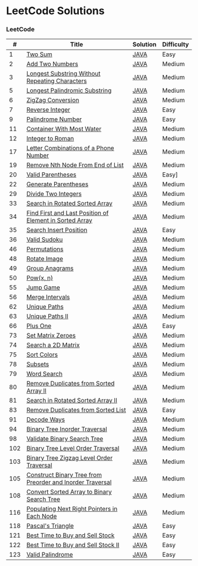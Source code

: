 LeetCode Solutions
========

### LeetCode


| # | Title | Solution | Difficulty |
|---| ----- | -------- | ---------- |
|1|[Two Sum](https://leetcode.com/problems/two-sum/)|[JAVA](./src/leetcode/TwoSum.java)|Easy|
|2|[Add Two Numbers](https://leetcode.com/problems/add-two-numbers/)|[JAVA](./src/leetcode/AddTwoNumbers.java)|Medium|
|3|[Longest Substring Without Repeating Characters](https://leetcode.com/problems/longest-substring-without-repeating-characters/)|[JAVA](./src/leetcode/LongestSubstringWithoutRepeatingCharacters.java)|Medium|
|5|[Longest Palindromic Substring](https://leetcode.com/problems/longest-palindromic-substring/)|[JAVA](./src/leetcode/LongestPalindromicSubstring.java)|Medium|
|6|[ZigZag Conversion](https://leetcode.com/problems/zigzag-conversion/)|[JAVA](./src/leetcode/ZigZagConversion.java)|Medium|
|7|[Reverse Integer](https://leetcode.com/problems/reverse-integer/)|[JAVA](./src/leetcode/ReverseInteger.java)|Easy|
|9|[Palindrome Number](https://leetcode.com/problems/palindrome-number/)|[JAVA](./src/leetcode/PalindromeNumber.java)|Easy|
|11|[Container With Most Water](https://leetcode.com/problems/container-with-most-water/)|[JAVA](./src/leetcode/ContainerWithMostWater.java)|Medium|
|12|[Integer to Roman](https://leetcode.com/problems/integer-to-roman/)|[JAVA](./src/leetcode/IntegerToRoman.java)|Medium|
|17|[Letter Combinations of a Phone Number](https://leetcode.com/problems/letter-combinations-of-a-phone-number/)|[JAVA](./src/leetcode/LetterCombinationsofaPhoneNumber.java)|Medium|
|19|[Remove Nth Node From End of List](https://leetcode.com/problems/remove-nth-node-from-end-of-list/)|[JAVA](./src/leetcode/RemoveNthNodeFromEndofList.java)|Medium|
|20|[Valid Parentheses](https://leetcode.com/problems/valid-parentheses/)|[JAVA](./src/leetcode/ValidParentheses.java)|Easy]|
|22|[Generate Parentheses](https://leetcode.com/problems/generate-parentheses/)|[JAVA](./src/leetcode/GenerateParentheses.java)|Medium|
|29|[Divide Two Integers](https://leetcode.com/problems/divide-two-integers/)|[JAVA](./src/leetcode/DivideTwoIntegers.java)|Medium|
|33|[Search in Rotated Sorted Array](https://leetcode.com/problems/search-in-rotated-sorted-array/)|[JAVA](./src/leetcode/SearchinRotatedSortedArray.java)|Medium|
|34|[Find First and Last Position of Element in Sorted Array](https://leetcode.com/problems/find-first-and-last-position-of-element-in-sorted-array/)|[JAVA](./src/leetcode/FindFirstandLastPositionofElementinSortedArray.java)|Medium|
|35|[Search Insert Position](https://leetcode.com/problems/search-insert-position/)|[JAVA](./src/leetcode/SearchInsertPosition.java)|Easy|
|36|[Valid Sudoku](https://leetcode.com/problems/valid-sudoku/)|[JAVA](./src/leetcode/ValidSudoku.java)|Medium|
|46|[Permutations](https://leetcode.com/problems/permutations/)|[JAVA](./src/leetcode/Permutations.java)|Medium|
|48|[Rotate Image](https://leetcode.com/problems/rotate-image/)|[JAVA](./src/leetcode/RotateImage.java)|Medium|
|49|[Group Anagrams](https://leetcode.com/problems/group-anagrams/)|[JAVA](./src/leetcode/GroupAnagrams.java)|Medium|
|50|[Pow(x, n)](https://leetcode.com/problems/powx-n/)|[JAVA](./src/leetcode/PowXn.java)|Medium|
|55|[Jump Game](https://leetcode.com/problems/jump-game/)|[JAVA](./src/leetcode/JumpGame.java)|Medium|
|56|[Merge Intervals](https://leetcode.com/problems/merge-intervals/)|[JAVA](./src/leetcode/MergeIntervals.java)|Medium|
|62|[Unique Paths](https://leetcode.com/problems/unique-paths/)|[JAVA](./src/leetcode/UniquePaths.java)|Medium|
|63|[Unique Paths II](https://leetcode.com/problems/unique-paths-ii/)|[JAVA](./src/leetcode/UniquePathsII.java)|Medium|
|66|[Plus One](https://leetcode.com/problems/plus-one/)|[JAVA](./src/leetcode/PlusOne.java)|Easy|
|73|[Set Matrix Zeroes](https://leetcode.com/problems/set-matrix-zeroes/)|[JAVA](./src/leetcode/SetMatrixZeroes.java)|Medium|
|74|[Search a 2D Matrix](https://leetcode.com/problems/search-a-2d-matrix/)|[JAVA](./src/leetcode/Searcha2DMatrix.java)|Medium|
|75|[Sort Colors](https://leetcode.com/problems/sort-colors/)|[JAVA](./src/leetcode/SortColors.java)|Medium|
|78|[Subsets](https://leetcode.com/problems/subsets/)|[JAVA](./src/leetcode/Subsets.java)|Medium|
|79|[Word Search](https://leetcode.com/problems/word-search/)|[JAVA](./src/leetcode/WordSearch.java)|Medium|
|80|[Remove Duplicates from Sorted Array II](https://leetcode.com/problems/remove-duplicates-from-sorted-array-ii/)|[JAVA](./src/leetcode/RemoveDuplicatesfromSortedArrayII.java)|Medium|
|81|[Search in Rotated Sorted Array II](https://leetcode.com/problems/search-in-rotated-sorted-array-ii/)|[JAVA](./src/leetcode/SearchinRotatedSortedArrayII.java)|Medium|
|83|[Remove Duplicates from Sorted List](https://leetcode.com/problems/remove-duplicates-from-sorted-list/)|[JAVA](./src/leetcode/RemoveDuplicatesfromSortedList.java)|Easy|
|91|[Decode Ways](https://leetcode.com/problems/decode-ways/)|[JAVA](./src/leetcode/DecodeWays.java)|Medium|
|94|[Binary Tree Inorder Traversal](https://leetcode.com/problems/binary-tree-inorder-traversal/)|[JAVA](./src/leetcode/BinaryTreeInorderTraversal.java)|Medium|
|98|[Validate Binary Search Tree](https://leetcode.com/problems/validate-binary-search-tree/)|[JAVA](./src/leetcode/ValidateBinarySearchTree.java)|Medium|
|102|[Binary Tree Level Order Traversal](https://leetcode.com/problems/binary-tree-level-order-traversal/)|[JAVA](./src/leetcode/BinaryTreeLevelOrderTraversal.java)|Medium|
|103|[Binary Tree Zigzag Level Order Traversal](https://leetcode.com/problems/binary-tree-zigzag-level-order-traversal/)|[JAVA](./src/leetcode/BinaryTreeZigZagLevelOrderTraversal.java)|Medium|
|105|[Construct Binary Tree from Preorder and Inorder Traversal](https://leetcode.com/problems/construct-binary-tree-from-preorder-and-inorder-traversal/)|[JAVA](./src/leetcode/ConstructBinaryTreefromPreorderandInorderTraversal.java)|Medium|
|108|[Convert Sorted Array to Binary Search Tree](https://leetcode.com/problems/convert-sorted-array-to-binary-search-tree/)|[JAVA](./src/leetcode/ConvertSortedArraytoBinarySearchTree.java)|Medium|
|116|[Populating Next Right Pointers in Each Node](https://leetcode.com/problems/populating-next-right-pointers-in-each-node/)|[JAVA](./src/leetcode/PopulatingNextRightPointersinEachNode.java)|Medium|
|118|[Pascal's Triangle](https://leetcode.com/problems/pascals-triangle/)|[JAVA](./src/leetcode/PascalsTriangle.java)|Easy|
|121|[Best Time to Buy and Sell Stock](https://leetcode.com/problems/best-time-to-buy-and-sell-stock/)|[JAVA](./src/leetcode/BestTimetoBuyandSellStock.java)|Easy|
|122|[Best Time to Buy and Sell Stock II](https://leetcode.com/problems/best-time-to-buy-and-sell-stock-ii/)|[JAVA](./src/leetcode/BestTimetoBuyandSellStockII.java)|Easy|
|123|[Valid Palindrome](https://leetcode.com/problems/valid-palindrome/)|[JAVA](./src/leetcode/ValidPalindrome.java)|Easy|


